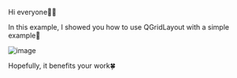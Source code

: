 Hi everyone🙋🏻‍

In this example, I showed you how to use QGridLayout with a simple example🎇

![image](https://user-images.githubusercontent.com/91613858/215164124-2463199c-69fc-49cf-9dbf-0747a39bd2d6.png)

Hopefully, it benefits your work🍀
